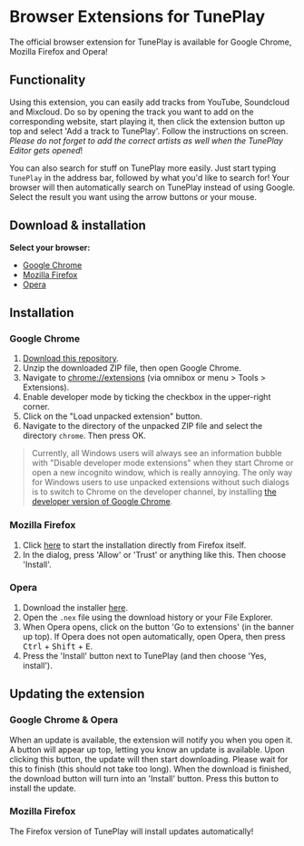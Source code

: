 # Browser Extensions for TunePlay

The official browser extension for TunePlay is available for Google Chrome, Mozilla Firefox and Opera!

## Functionality

Using this extension, you can easily add tracks from YouTube, Soundcloud and Mixcloud. Do so by opening the track you want to add on the corresponding website, start playing it, then click the extension button up top and select 'Add a track to TunePlay'. Follow the instructions on screen. *Please do not forget to add the correct artists as well when the TunePlay Editor gets opened*!

You can also search for stuff on TunePlay more easily. Just start typing `TunePlay` in the address bar, followed by what you'd like to search for! Your browser will then automatically search on TunePlay instead of using Google. Select the result you want using the arrow buttons or your mouse.


## Download & installation

**Select your browser:**
* [Google Chrome]()
* [Mozilla Firefox]()
* [Opera]()


## Installation

### Google Chrome
1. [Download this repository](https://github.com/FreekBes/tuneplay-extensions/archive/master.zip).
2. Unzip the downloaded ZIP file, then open Google Chrome.
3. Navigate to [chrome://extensions](chrome://extensions) (via omnibox or menu > Tools > Extensions).
4. Enable developer mode by ticking the checkbox in the upper-right corner.
5. Click on the "Load unpacked extension" button.
6. Navigate to the directory of the unpacked ZIP file and select the directory `chrome`. Then press OK.

> Currently, all Windows users will always see an information bubble with "Disable developer mode extensions" when they start Chrome or open a new incognito window, which is really annoying. The only way for Windows users to use unpacked extensions without such dialogs is to switch to Chrome on the developer channel, by installing [the developer version of Google Chrome](https://www.google.com/chrome/browser/index.html?extra=devchannel#eula).

### Mozilla Firefox
1. Click [here](https://www.tuneplay.net/downloads/tuneplay-for-firefox.xpi) to start the installation directly from Firefox itself.
2. In the dialog, press 'Allow' or 'Trust' or anything like this. Then choose 'Install'.

### Opera
1. Download the installer [here](https://www.tuneplay.net/downloads/tuneplay-for-opera.nex).
2. Open the `.nex` file using the download history or your File Explorer.
3. When Opera opens, click on the button 'Go to extensions' (in the banner up top). If Opera does not open automatically, open Opera, then press <kbd>Ctrl</kbd> + <kbd>Shift</kbd> + <kbd>E</kbd>.
4. Press the 'Install' button next to TunePlay (and then choose 'Yes, install').


## Updating the extension

### Google Chrome & Opera
When an update is available, the extension will notify you when you open it. A button will appear up top, letting you know an update is available. Upon clicking this button, the update will then start downloading. Please wait for this to finish (this should not take too long). When the download is finished, the download button will turn into an 'Install' button. Press this button to install the update.

### Mozilla Firefox
The Firefox version of TunePlay will install updates automatically!
